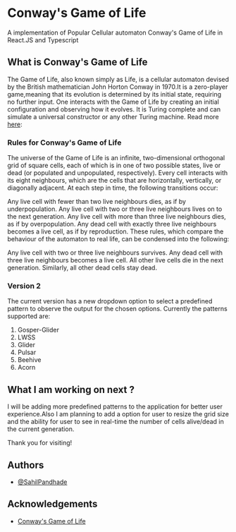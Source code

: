 # Conway's Game of Life

A implementation of Popular Cellular automaton Conway's Game of Life in React.JS and Typescript

## What is Conway's Game of Life

The Game of Life, also known simply as Life, is a cellular automaton devised by the British mathematician John Horton Conway in 1970.It is a zero-player game,meaning that its evolution is determined by its initial state, requiring no further input. One interacts with the Game of Life by creating an initial configuration and observing how it evolves. It is Turing complete and can simulate a universal constructor or any other Turing machine. Read more [here](https://en.wikipedia.org/wiki/Conway%27s_Game_of_Life):

### Rules for Conway's Game of Life
The universe of the Game of Life is an infinite, two-dimensional orthogonal grid of square cells, each of which is in one of two possible states, live or dead (or populated and unpopulated, respectively). Every cell interacts with its eight neighbours, which are the cells that are horizontally, vertically, or diagonally adjacent. At each step in time, the following transitions occur:

Any live cell with fewer than two live neighbours dies, as if by underpopulation.
Any live cell with two or three live neighbours lives on to the next generation.
Any live cell with more than three live neighbours dies, as if by overpopulation.
Any dead cell with exactly three live neighbours becomes a live cell, as if by reproduction.
These rules, which compare the behaviour of the automaton to real life, can be condensed into the following:

Any live cell with two or three live neighbours survives.
Any dead cell with three live neighbours becomes a live cell.
All other live cells die in the next generation. Similarly, all other dead cells stay dead.

### Version 2

The current version has a new dropdown option to select a predefined pattern to observe the output for the chosen options.
Currently the patterns supported are:
1. Gosper-Glider
2. LWSS
3. Glider
4. Pulsar
5. Beehive
6. Acorn

## What I am working on next ?

I will be adding more predefined patterns to the application for better user experience.Also I am planning to add a option for user to resize the grid size and the ability for user to see in real-time the number of cells alive/dead in the current generation.

Thank you for visiting!


## Authors

- [@SahilPandhade](https://github.com/SahilPandhade)


## Acknowledgements

 - [Conway's Game of Life](https://en.wikipedia.org/wiki/Conway%27s_Game_of_Life)


